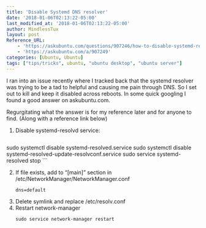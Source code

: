 ```yaml
---
title: 'Disable Systemd DNS resolver'
date: '2018-01-06T02:13:22-05:00'
last_modified_at: '2018-01-06T02:13:22-05:00'
author: MindlessTux
layout: post
Reference_URL:
    - 'https://askubuntu.com/questions/907246/how-to-disable-systemd-resolved-in-ubuntu'
    - 'https://askubuntu.com/a/907249'
categories: [Ubuntu, Ubuntu]
tags: ["tips/tricks", ubuntu, "ubuntu desktop", "ubuntu server"]
---
```


I ran into an issue recently where I tracked back that the systemd resolver was trying to be a tad to helpful and causing me pain through DNS. So I set out to kill and keep it disabled across reboots. In some quick googling I found a good answer on askubuntu.com.

<!--readmore-->

Regurgitating what the answer is for my reference later and for anyone to find. (Along with a reference link below)

1. Disable systemd-resolvd service: 
    ```terminal
sudo systemctl disable systemd-resolved.service
sudo systemctl disable systemd-resolved-update-resolvconf.service
sudo service systemd-resolved stop
    ```

2. If file exists, add to “\[main\]” section in /etc/NetworkManager/NetworkManager.conf 
    ```
    dns=default
    ```
3. Delete symlink and replace /etc/resolv.conf
4. Restart network-manager 
    ```terminal
    sudo service network-manager restart
    ```